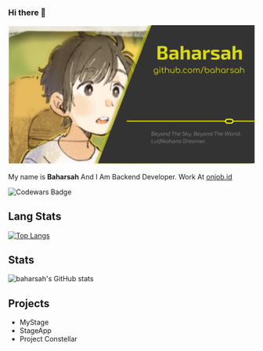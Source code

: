### Hi there 👋

![I](https://github.com/baharsah/baharsah/blob/main/defe.png?raw=true)


My name is **Baharsah** And I Am Backend Developer.
Work At [onjob.id](https://onjob.id)

![Codewars Badge](https://www.codewars.com/users/baharsah/badges/large)

## Lang Stats

[![Top Langs](https://github-readme-stats.vercel.app/api/top-langs/?username=baharsah&layout=compact)](https://github.com/baharsah)

## Stats

![baharsah's GitHub stats](https://github-readme-stats.vercel.app/api?username=baharsah&show_icons=true&theme=radical&show_icons=true&count_private=false)


## Projects

- MyStage
- StageApp
- Project Constellar
